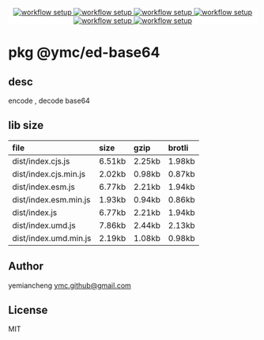 <p align="center" style="background:white;">
<!-- github workflow stat:s -->
<!-- one line and center  -->
  <a href="https://github.com/YMC-GitHub">
    <img alt="workflow setup" src="https://img.shields.io/static/v1?label=pkg&message=done&color=ff69b4&style=flat-square" />
  </a>
  <a href="https://github.com/YMC-GitHub">
    <img alt="workflow setup" src="https://img.shields.io/static/v1?label=cod&message=done&color=ff69b4&style=flat-square" />
  </a>
    <a href="https://github.com/YMC-GitHub">
    <img alt="workflow setup" src="https://img.shields.io/static/v1?label=dep&message=done&color=ff69b4&style=flat-square" />
  </a>
  <a href="https://github.com/YMC-GitHub">
    <img alt="workflow setup" src="https://img.shields.io/static/v1?label=lin&message=passing&color=ff69b4&style=flat-square" />
  </a>
    <a href="https://github.com/YMC-GitHub">
    <img alt="workflow setup" src="https://img.shields.io/static/v1?label=tes&message=passing&color=ff69b4&style=flat-square" />
  </a>
      <a href="https://github.com/YMC-GitHub">
    <img alt="workflow setup" src="https://img.shields.io/static/v1?label=pro&message=done&color=ff69b4&style=flat-square" />
  </a>


  <!-- https://img.shields.io/badge/<LABEL>-<MESSAGE>-<COLOR> -->
  <!-- https://img.shields.io/static/v1?label=<LABEL>&message=<MESSAGE>&color=<COLOR> -->
<!-- github workflow stat:e -->
</p>

# pkg @ymc/ed-base64

## desc
encode , decode base64

## lib size  
file | size | gzip | brotli
:---- | :---- | :---- | :----
dist/index.cjs.js | 6.51kb | 2.25kb | 1.98kb
dist/index.cjs.min.js | 2.02kb | 0.98kb | 0.87kb
dist/index.esm.js | 6.77kb | 2.21kb | 1.94kb
dist/index.esm.min.js | 1.93kb | 0.94kb | 0.86kb
dist/index.js | 6.77kb | 2.21kb | 1.94kb
dist/index.umd.js | 7.86kb | 2.44kb | 2.13kb
dist/index.umd.min.js | 2.19kb | 1.08kb | 0.98kb

## Author
yemiancheng <ymc.github@gmail.com>

## License
MIT